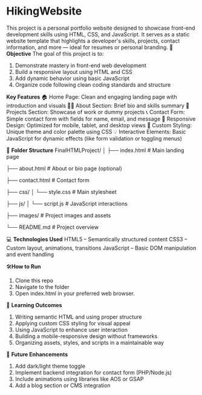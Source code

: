 # HikingWebsite
This project is a personal portfolio website designed to showcase front-end development skills using HTML, CSS, and JavaScript. It serves as a static website template that highlights a developer's skills, projects, contact information, and more — ideal for resumes or personal branding.
🎯**Objective**
The goal of this project is to:
1. Demonstrate mastery in front-end web development
2. Build a responsive layout using HTML and CSS
3. Add dynamic behavior using basic JavaScript
4. Organize code following clean coding standards and structure

**Key Features**
🏠 Home Page: Clean and engaging landing page with introduction and visuals
🧑‍💻 About Section: Brief bio and skills summary
📁 Projects Section: Showcase of work or dummy projects
📞 Contact Form: Simple contact form with fields for name, email, and message
📱 Responsive Design: Optimized for mobile, tablet, and desktop views
🎨 Custom Styling: Unique theme and color palette using CSS
💡 Interactive Elements: Basic JavaScript for dynamic effects (like form validation or toggling menus)

📁 **Folder Structure**
FinalHTMLProject/
│
├── index.html              # Main landing page

├── about.html              # About or bio page (optional)

├── contact.html            # Contact form

├── css/
│   └── style.css           # Main stylesheet

├── js/
│   └── script.js           # JavaScript interactions

├── images/                 # Project images and assets

└── README.md               # Project overview

💻 **Technologies Used**
HTML5 – Semantically structured content
CSS3 – Custom layout, animations, transitions
JavaScript – Basic DOM manipulation and event handling

🛠️**How to Run**
1. Clone this repo
2. Navigate to the folder
3. Open index.html in your preferred web browser.

📘 **Learning Outcomes**
1. Writing semantic HTML and using proper structure
2. Applying custom CSS styling for visual appeal
3. Using JavaScript to enhance user interaction
4. Building a mobile-responsive design without frameworks
5. Organizing assets, styles, and scripts in a maintainable way

🧠 **Future Enhancements**
1. Add dark/light theme toggle
2. Implement backend integration for contact form (PHP/Node.js)
3. Include animations using libraries like AOS or GSAP
4. Add a blog section or CMS integration

